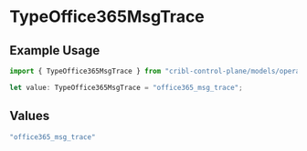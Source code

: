 # TypeOffice365MsgTrace

## Example Usage

```typescript
import { TypeOffice365MsgTrace } from "cribl-control-plane/models/operations";

let value: TypeOffice365MsgTrace = "office365_msg_trace";
```

## Values

```typescript
"office365_msg_trace"
```